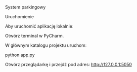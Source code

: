 System parkingowy


Uruchomienie

Aby uruchomić aplikację lokalnie:

Otwórz terminal w PyCharm.

W głównym katalogu projektu uruchom:

python app.py

Otwórz przeglądarkę i przejdź pod adres: http://127.0.0.1:5050